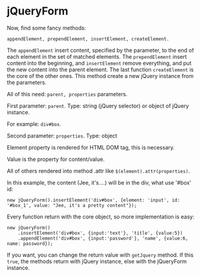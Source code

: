 jQueryForm
==========

Now, find some fancy methods:

`appendElement, prependElement, insertElement, createElement.`

The `appendElement` insert content, specified by the parameter, to the end of each element in the set of matched elements.
The `prependElement` insert content into the beginning, and `insertElement` remove everything, and put the new content into the parent element.
The last function `createElement` is the core of the other ones. This method create a new jQuery instance from the parameters.

All of this need: `parent, properties` parameters.

First parameter: `parent`.
Type: string (jQuery selector) or object of jQuery instance.
 
For example: `div#box`.

Second parameter: `properties`.
Type: object

Element property is rendered for HTML DOM tag, this is necessary.

Value is the property for content/value.

All of others rendered into method .attr like `$(element).attr(properties)`.

In this example, the content (Jee, it's....) will be in the div, what use '#box' id:

```
new jQueryForm().insertElement('div#box', {element: 'input', id: '#box_1', value: "Jee, it's a pretty content"});
```

Every function return with the core object, so more implementation is easy:
```
new jQueryForm()
    .insertElement('div#box', {input:'text'}, 'title', {value:5})
    .appendElement('div#box', {input:'password'}, 'name', {value:6, name: password});
```
If you want, you can change the return value with `getJquery` method. If this `true`, the methods return with jQuery instance, else with the jQueryForm instance.
